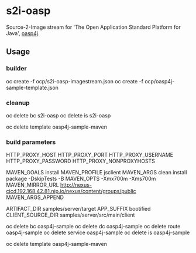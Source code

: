 # s2i-oasp

Source-2-Image stream for 'The Open Application Standard Platform for Java', [oasp4j](https://github.com/oasp/oasp4j).

## Usage

### builder

oc create -f ocp/s2i-oasp-imagestream.json
oc create -f ocp/oasp4j-sample-template.json

### cleanup

oc delete bc s2i-oasp
oc delete is s2i-oasp

oc delete template oasp4j-sample-maven

### build parameters

HTTP_PROXY_HOST
HTTP_PROXY_PORT
HTTP_PROXY_USERNAME
HTTP_PROXY_PASSWORD
HTTP_PROXY_NONPROXYHOSTS

MAVEN_GOALS install
MAVEN_PROFILE jsclient
MAVEN_ARGS clean install package -DskipTests -B
MAVEN_OPTS -Xmx700m -Xms700m
MAVEN_MIRROR_URL http://nexus-cicd.192.168.42.81.nip.io/nexus/content/groups/public
MAVEN_ARGS_APPEND

ARTIFACT_DIR samples/server/target
APP_SUFFIX bootified
CLIENT_SOURCE_DIR samples/server/src/main/client



oc delete bc oasp4j-sample
oc delete dc oasp4j-sample
oc delete route oasp4j-sample
oc delete service oasp4j-sample
oc delete is oasp4j-sample

oc delete template oasp4j-sample-maven